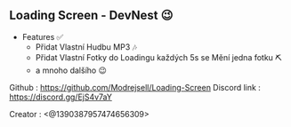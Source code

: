 ## Loading Screen  - DevNest 😉 

- Features ✅ 
  - Přidat Vlastní Hudbu MP3 🎶 
  - Přidat Vlastní Fotky do Loadingu každých 5s se Mění jedna fotku ⛏️ 
  - a mnoho dalšího 😉 


Github : https://github.com/Modrejsell/Loading-Screen
Discord link : https://discord.gg/EjS4v7aY

Creator : <@1390387957474656309>
